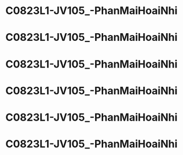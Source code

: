 # C0823L1-JV105_-PhanMaiHoaiNhi
# C0823L1-JV105_-PhanMaiHoaiNhi
# C0823L1-JV105_-PhanMaiHoaiNhi
# C0823L1-JV105_-PhanMaiHoaiNhi
# C0823L1-JV105_-PhanMaiHoaiNhi
# C0823L1-JV105_-PhanMaiHoaiNhi
